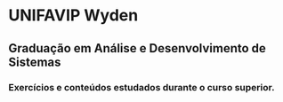# UNIFAVIP Wyden

## Graduação em Análise e Desenvolvimento de Sistemas

### Exercícios e conteúdos estudados durante o curso superior.
